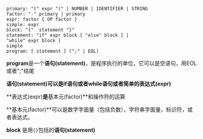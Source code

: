 ```
primary: "(" expr ")" | NUMBER | IDENTIFIER | STRING
factor: "-" primary | primary
expr: factor { OP factor }
simple: expr
block: "{"  statement "}"
statement: "if" expr block [ "else" block ] |
"while" expr block |
simple
program: [ statement ] (";" | EOL)
```

**program**是一个**语句(statement)**，是程序执行的单位，它可以是空语句，用EOL或者";"结尾

**语句(statement)**可以是if语句或者while语句或者简单的**表达式(expr)**

**表达式(expr)**是**基本元(factor)**和操作符的运算

**基本元(factor)**可以是数字字面量（包括负数），字符串字面量，标识符，或者表达式。

**block** 是用`{}`包括的**语句(statement)**


